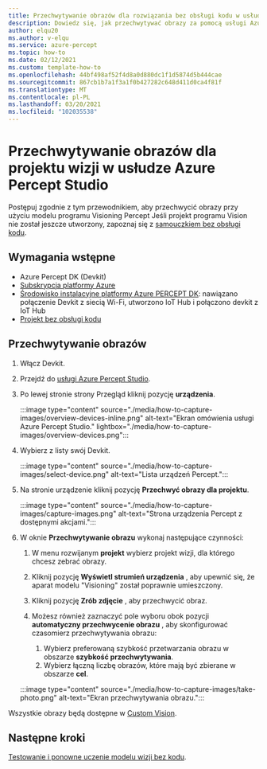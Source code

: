 ```yaml
---
title: Przechwytywanie obrazów dla rozwiązania bez obsługi kodu w usłudze Azure Percept Studio
description: Dowiedz się, jak przechwytywać obrazy za pomocą usługi Azure Percept DK w usłudze Azure Percept Studio na potrzeby rozwiązania bez obsługi kodu
author: elqu20
ms.author: v-elqu
ms.service: azure-percept
ms.topic: how-to
ms.date: 02/12/2021
ms.custom: template-how-to
ms.openlocfilehash: 44bf498af52f4d8a0d880dc1f1d5874d5b444cae
ms.sourcegitcommit: 867cb1b7a1f3a1f0b427282c648d411d0ca4f81f
ms.translationtype: MT
ms.contentlocale: pl-PL
ms.lasthandoff: 03/20/2021
ms.locfileid: "102035538"
---
```

# <a name="capture-images-for-a-vision-project-in-azure-percept-studio"></a>Przechwytywanie obrazów dla projektu wizji w usłudze Azure Percept Studio

Postępuj zgodnie z tym przewodnikiem, aby przechwycić obrazy przy użyciu modelu programu Visioning Percept Jeśli projekt programu Vision nie został jeszcze utworzony, zapoznaj się z [samouczkiem bez obsługi kodu](./tutorial-nocode-vision.md).

## <a name="prerequisites"></a>Wymagania wstępne

- Azure Percept DK (Devkit)
- [Subskrypcja platformy Azure](https://azure.microsoft.com/free/)
- [Środowisko instalacyjne platformy Azure PERCEPT DK](./quickstart-percept-dk-set-up.md): nawiązano połączenie Devkit z siecią Wi-Fi, utworzono IoT Hub i połączono devkit z IoT Hub
- [Projekt bez obsługi kodu](./tutorial-nocode-vision.md)

## <a name="capture-images"></a>Przechwytywanie obrazów

1. Włącz Devkit.

1. Przejdź do [usługi Azure Percept Studio](https://go.microsoft.com/fwlink/?linkid=2135819).

1. Po lewej stronie strony Przegląd kliknij pozycję **urządzenia**.

    :::image type="content" source="./media/how-to-capture-images/overview-devices-inline.png" alt-text="Ekran omówienia usługi Azure Percept Studio." lightbox="./media/how-to-capture-images/overview-devices.png":::

1. Wybierz z listy swój Devkit.

    :::image type="content" source="./media/how-to-capture-images/select-device.png" alt-text="Lista urządzeń Percept.":::

1. Na stronie urządzenie kliknij pozycję **Przechwyć obrazy dla projektu**.

    :::image type="content" source="./media/how-to-capture-images/capture-images.png" alt-text="Strona urządzenia Percept z dostępnymi akcjami.":::

1. W oknie **Przechwytywanie obrazu** wykonaj następujące czynności:

    1. W menu rozwijanym **projekt** wybierz projekt wizji, dla którego chcesz zebrać obrazy.

    1. Kliknij pozycję **Wyświetl strumień urządzenia** , aby upewnić się, że aparat modelu "Visioning" został poprawnie umieszczony.

    1. Kliknij pozycję **Zrób zdjęcie** , aby przechwycić obraz.

    1. Możesz również zaznaczyć pole wyboru obok pozycji **automatyczny przechwycenie obrazu** , aby skonfigurować czasomierz przechwytywania obrazu:

        1. Wybierz preferowaną szybkość przetwarzania obrazu w obszarze **szybkość przechwytywania**.
        1. Wybierz łączną liczbę obrazów, które mają być zbierane w obszarze **cel**.

    :::image type="content" source="./media/how-to-capture-images/take-photo.png" alt-text="Ekran przechwytywania obrazu.":::

Wszystkie obrazy będą dostępne w [Custom Vision](https://www.customvision.ai/).

## <a name="next-steps"></a>Następne kroki

[Testowanie i ponowne uczenie modelu wizji bez kodu](https://docs.microsoft.com/azure/cognitive-services/custom-vision-service/test-your-model).
